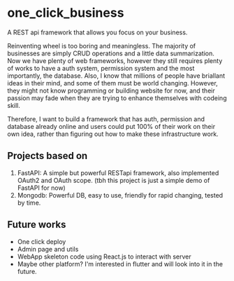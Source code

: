 # one_click_business
A REST api framework that allows you focus on your business.

Reinventing wheel is too boring and meaningless. The majority of businesses are simply CRUD operations and a little data summarization. Now we have plenty of web frameworks, however they still requires plenty of works to have a auth system, permission system and the most importantly, the database. Also, I know that millions of people have briallant ideas in their mind, and some of them must be world changing. However, they might not know programming or building website for now, and their passion may fade when they are trying to enhance themselves with codeing skill.

Therefore, I want to build a framework that has auth, permission and database already online and users could put 100% of their work on their own idea, rather than figuring out how to make these infrastructure work.

## Projects based on
1. FastAPI:
  A simple but powerful RESTapi framework, also implemented OAuth2 and OAuth scope. (tbh this project is just a simple demo of FastAPI for now)
2. Mongodb:
  Powerful DB, easy to use, friendly for rapid changing, tested by time.

## Future works
+ One click deploy
+ Admin page and utils
+ WebApp skeleton code using React.js to interact with server
+ Maybe other platform? I'm interested in flutter and will look into it in the future.
